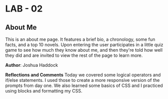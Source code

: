 # LAB - 02
## About Me
This is an about me page. It features a brief bio, a chronology, some fun facts, and a top 10 novels. Upon entering the user participates in a little quiz game to see how much they know about me, and then they're told how well they did and are invited to view the rest of the page to learn more.

**Author**: Joshua Haddock

**Reflections and Comments**
Today we covered some logical operators and if/else statements. I used those to create a more responsive version of the prompts from day one.
We also learned some basics of CSS and I practiced using blocks and formatting my CSS.